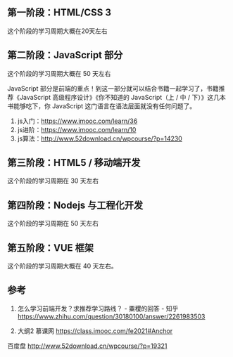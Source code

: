 ## 第一阶段：HTML/CSS 3
这个阶段的学习周期大概在20天左右

## 第二阶段：JavaScript 部分
这个阶段的学习周期大概在 50 天左右

JavaScript 部分是前端的重点！到这一部分就可以结合书籍一起学习了，书籍推荐《JavaScript 高级程序设计》《你不知道的 JavaScript（上 / 中 / 下）》这几本书能够吃下，你 JavaScript 这门语言在语法层面就没有任何问题了。


1. js入门：https://www.imooc.com/learn/36
2. js进阶：https://www.imooc.com/learn/10
3. js算法：http://www.52download.cn/wpcourse/?p=14230

## 第三阶段：HTML5 / 移动端开发
这个阶段的学习周期在 30 天左右

## 第四阶段：Nodejs 与工程化开发
这个阶段的学习周期在 50 天左右

## 第五阶段：VUE 框架
这个阶段的学习周期大概在 40 天左右。


## 参考

1. 怎么学习前端开发？求推荐学习路线？ - 粟稷的回答 - 知乎
https://www.zhihu.com/question/30180100/answer/2261983503

2. 大纲2 慕课网
https://class.imooc.com/fe2021#Anchor

百度盘 http://www.52download.cn/wpcourse/?p=19321
